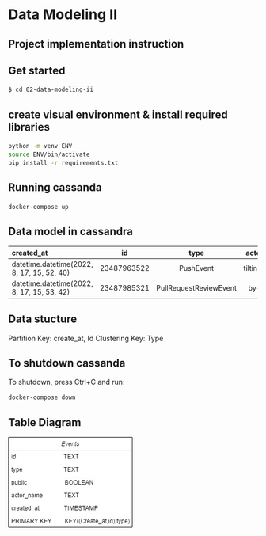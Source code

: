 # Data Modeling II

## Project implementation instruction

## Get started
```sh
$ cd 02-data-modeling-ii
```

## create visual environment & install required libraries
```sh
python -m venv ENV
source ENV/bin/activate
pip install -r requirements.txt
```

## Running cassanda

```sh
docker-compose up
```

## Data model in cassandra
| created_at | id | type | actor_name | public |
| :---         |     :---:      |      :---:      |     :---:      |         ---: |
| datetime.datetime(2022, 8, 17, 15, 52, 40)   | 23487963522     | PushEvent    |tiltingpenguin | True |
| datetime.datetime(2022, 8, 17, 15, 53, 42)   | 23487985321     | PullRequestReviewEvent    |by-d-sign | True |

## Data stucture

Partition Key: create_at, Id
Clustering Key: Type


## To shutdown cassanda

To shutdown, press Ctrl+C and run:

```sh
docker-compose down
```

## Table Diagram
![er](./Data-modeling-ii.jpg)